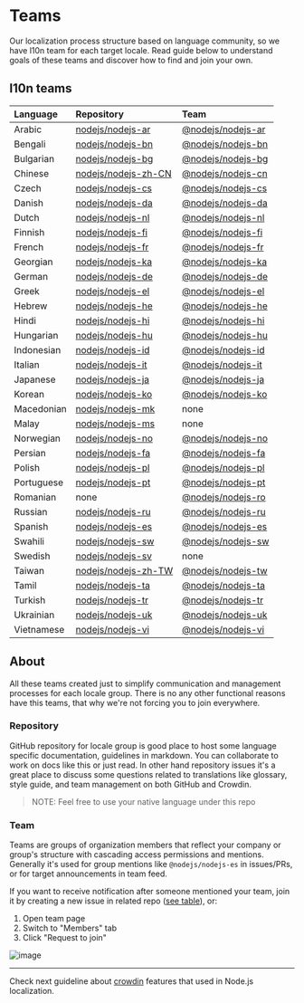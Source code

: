 # Teams

Our localization process structure based on language community, so we have l10n team for each target locale. Read guide below to understand goals of these teams and discover how to find and join your own.

## l10n teams

| Language   | Repository                                                    | Team                                                                |
| :--------- | :------------------------------------------------------------ | :------------------------------------------------------------------ |
| Arabic     | [nodejs/nodejs-ar](https://github.com/nodejs/nodejs-ar)       | [@nodejs/nodejs-ar](https://github.com/orgs/nodejs/teams/nodejs-ar) |
| Bengali    | [nodejs/nodejs-bn](https://github.com/nodejs/nodejs-bn)       | [@nodejs/nodejs-bn](https://github.com/orgs/nodejs/teams/nodejs-bn) |
| Bulgarian  | [nodejs/nodejs-bg](https://github.com/nodejs/nodejs-bg)       | [@nodejs/nodejs-bg](https://github.com/orgs/nodejs/teams/nodejs-bg) |
| Chinese    | [nodejs/nodejs-zh-CN](https://github.com/nodejs/nodejs-zh-CN) | [@nodejs/nodejs-cn](https://github.com/orgs/nodejs/teams/nodejs-cn) |
| Czech      | [nodejs/nodejs-cs](https://github.com/nodejs/nodejs-cs)       | [@nodejs/nodejs-cs](https://github.com/orgs/nodejs/teams/nodejs-cs) |
| Danish     | [nodejs/nodejs-da](https://github.com/nodejs/nodejs-da)       | [@nodejs/nodejs-da](https://github.com/orgs/nodejs/teams/nodejs-da) |
| Dutch      | [nodejs/nodejs-nl](https://github.com/nodejs/nodejs-nl)       | [@nodejs/nodejs-nl](https://github.com/orgs/nodejs/teams/nodejs-nl) |
| Finnish    | [nodejs/nodejs-fi](https://github.com/nodejs/nodejs-fi)       | [@nodejs/nodejs-fi](https://github.com/orgs/nodejs/teams/nodejs-fi) |
| French     | [nodejs/nodejs-fr](https://github.com/nodejs/nodejs-fr)       | [@nodejs/nodejs-fr](https://github.com/orgs/nodejs/teams/nodejs-fr) |
| Georgian   | [nodejs/nodejs-ka](https://github.com/nodejs/nodejs-ka)       | [@nodejs/nodejs-ka](https://github.com/orgs/nodejs/teams/nodejs-ka) |
| German     | [nodejs/nodejs-de](https://github.com/nodejs/nodejs-de)       | [@nodejs/nodejs-de](https://github.com/orgs/nodejs/teams/nodejs-de) |
| Greek      | [nodejs/nodejs-el](https://github.com/nodejs/nodejs-el)       | [@nodejs/nodejs-el](https://github.com/orgs/nodejs/teams/nodejs-el) |
| Hebrew     | [nodejs/nodejs-he](https://github.com/nodejs/nodejs-he)       | [@nodejs/nodejs-he](https://github.com/orgs/nodejs/teams/nodejs-he) |
| Hindi      | [nodejs/nodejs-hi](https://github.com/nodejs/nodejs-hi)       | [@nodejs/nodejs-hi](https://github.com/orgs/nodejs/teams/nodejs-hi) |
| Hungarian  | [nodejs/nodejs-hu](https://github.com/nodejs/nodejs-hu)       | [@nodejs/nodejs-hu](https://github.com/orgs/nodejs/teams/nodejs-hu) |
| Indonesian | [nodejs/nodejs-id](https://github.com/nodejs/nodejs-id)       | [@nodejs/nodejs-id](https://github.com/orgs/nodejs/teams/nodejs-id) |
| Italian    | [nodejs/nodejs-it](https://github.com/nodejs/nodejs-it)       | [@nodejs/nodejs-it](https://github.com/orgs/nodejs/teams/nodejs-it) |
| Japanese   | [nodejs/nodejs-ja](https://github.com/nodejs/nodejs-ja)       | [@nodejs/nodejs-ja](https://github.com/orgs/nodejs/teams/nodejs-ja) |
| Korean     | [nodejs/nodejs-ko](https://github.com/nodejs/nodejs-ko)       | [@nodejs/nodejs-ko](https://github.com/orgs/nodejs/teams/nodejs-ko) |
| Macedonian | [nodejs/nodejs-mk](https://github.com/nodejs/nodejs-mk)       | none                                                                |
| Malay      | [nodejs/nodejs-ms](https://github.com/nodejs/nodejs-ms)       | none                                                                |
| Norwegian  | [nodejs/nodejs-no](https://github.com/nodejs/nodejs-no)       | [@nodejs/nodejs-no](https://github.com/orgs/nodejs/teams/nodejs-no) |
| Persian    | [nodejs/nodejs-fa](https://github.com/nodejs/nodejs-fa)       | [@nodejs/nodejs-fa](https://github.com/orgs/nodejs/teams/nodejs-fa) |
| Polish     | [nodejs/nodejs-pl](https://github.com/nodejs/nodejs-pl)       | [@nodejs/nodejs-pl](https://github.com/orgs/nodejs/teams/nodejs-pl) |
| Portuguese | [nodejs/nodejs-pt](https://github.com/nodejs/nodejs-pt)       | [@nodejs/nodejs-pt](https://github.com/orgs/nodejs/teams/nodejs-pt) |
| Romanian   | none                                                          | [@nodejs/nodejs-ro](https://github.com/orgs/nodejs/teams/nodejs-ro) |
| Russian    | [nodejs/nodejs-ru](https://github.com/nodejs/nodejs-ru)       | [@nodejs/nodejs-ru](https://github.com/orgs/nodejs/teams/nodejs-ru) |
| Spanish    | [nodejs/nodejs-es](https://github.com/nodejs/nodejs-es)       | [@nodejs/nodejs-es](https://github.com/orgs/nodejs/teams/nodejs-es) |
| Swahili    | [nodejs/nodejs-sw](https://github.com/nodejs/nodejs-sw)       | [@nodejs/nodejs-sw](https://github.com/orgs/nodejs/teams/nodejs-sw) |
| Swedish    | [nodejs/nodejs-sv](https://github.com/nodejs/nodejs-sv)       | none                                                                |
| Taiwan     | [nodejs/nodejs-zh-TW](https://github.com/nodejs/nodejs-zh-TW) | [@nodejs/nodejs-tw](https://github.com/orgs/nodejs/teams/nodejs-tw) |
| Tamil      | [nodejs/nodejs-ta](https://github.com/nodejs/nodejs-ta)       | [@nodejs/nodejs-ta](https://github.com/orgs/nodejs/teams/nodejs-ta) |
| Turkish    | [nodejs/nodejs-tr](https://github.com/nodejs/nodejs-tr)       | [@nodejs/nodejs-tr](https://github.com/orgs/nodejs/teams/nodejs-tr) |
| Ukrainian  | [nodejs/nodejs-uk](https://github.com/nodejs/nodejs-uk)       | [@nodejs/nodejs-uk](https://github.com/orgs/nodejs/teams/nodejs-uk) |
| Vietnamese | [nodejs/nodejs-vi](https://github.com/nodejs/nodejs-vi)       | [@nodejs/nodejs-vi](https://github.com/orgs/nodejs/teams/nodejs-vi) |

## About

All these teams created just to simplify communication and management processes for each locale group. There is no any other functional reasons have this teams, that why we're not forcing you to join everywhere.

### Repository

GitHub repository for locale group is good place to host some language specific documentation, guidelines in markdown. You can collaborate to work on docs like this or just read. In other hand repository issues it's a great place to discuss some questions related to translations like glossary, style guide, and team management on both GitHub and Crowdin.

> NOTE: Feel free to use your native language under this repo

### Team

Teams are groups of organization members that reflect your company or group's structure with cascading access permissions and mentions. Generally it's used for group mentions like `@nodejs/nodejs-es` in issues/PRs, or for target announcements in team feed.

If you want to receive notification after someone mentioned your team, join it by creating a new issue in related repo ([see table](/#l10n-teams)), or:

1. Open team page
2. Switch to "Members" tab
3. Click "Request to join"

![image](https://user-images.githubusercontent.com/28801003/78789904-70b2db80-79b6-11ea-91f4-3e5c10a823ee.png)

---

Check next guideline about [crowdin](./ROLES.md) features that used in Node.js localization.
